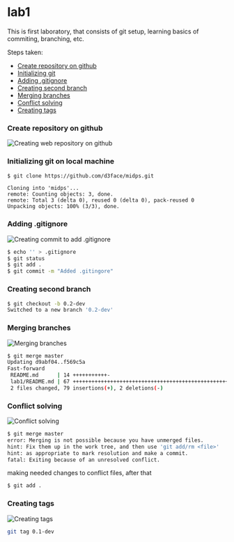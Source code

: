 # lab1
This is first laboratory, that consists of git setup, learning basics of commiting, branching, etc.

Steps taken:
* [Create repository on github](#create-repository-on-github)
* [Initializing git](#initializing-git-on-local-machine)
* [Adding .gitignore](#adding-gitignore)
* [Creating second branch](#creating-second-branch)
* [Merging branches](#merging-branches)
* [Conflict solving](#conflict-solving)
* [Creating tags](#creating-tags)

### Create repository on github
![Creating web repository on github](/lab1/screen/creating-repository-on-github.png?raw=true)

### Initializing git on local machine

```sh
$ git clone https://github.com/d3face/midps.git
```

```
Cloning into 'midps'...
remote: Counting objects: 3, done.
remote: Total 3 (delta 0), reused 0 (delta 0), pack-reused 0
Unpacking objects: 100% (3/3), done.
```
### Adding .gitignore
![Creating commit to add .gitignore](/lab1/screen/added-gitignore.png?raw=true)

```sh
$ echo '' > .gitignore
$ git status
$ git add .
$ git commit -m "Added .gitingore"
```
### Creating second branch

```sh
$ git checkout -b 0.2-dev
Switched to a new branch '0.2-dev'

```

### Merging branches
![Merging branches](/lab1/screen/merging-branches.png?raw=true)

```sh
$ git merge master
Updating d9abf04..f569c5a
Fast-forward
 README.md      | 14 +++++++++++-
 lab1/README.md | 67 +++++++++++++++++++++++++++++++++++++++++++++++++++++++++-
 2 files changed, 79 insertions(+), 2 deletions(-)
```

### Conflict solving
![Conflict solving](/lab1/screen/conflict-solving.png?raw=true)

```sh
$ git merge master
error: Merging is not possible because you have unmerged files.
hint: Fix them up in the work tree, and then use 'git add/rm <file>'
hint: as appropriate to mark resolution and make a commit.
fatal: Exiting because of an unresolved conflict.
```
making needed changes to conflict files, after that
```sh
$ git add .
```

### Creating tags
![Creating tags](/lab1/screen/creating-tags.png?raw=true)

```sh
git tag 0.1-dev
```
